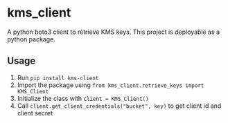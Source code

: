 # kms_client

A python boto3 client to retrieve KMS keys. This project is deployable as a python package.

## Usage

1. Run `pip install kms-client`
2. Import the package using `from kms_client.retrieve_keys import KMS_Client`
3. Initialize the class with `client = KMS_Client()`
4. Call `client.get_client_credentials("bucket", key)` to get client id and client secret
